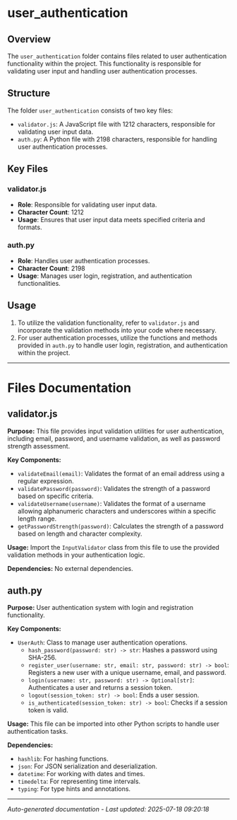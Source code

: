 # user_authentication

## Overview
The `user_authentication` folder contains files related to user authentication functionality within the project. This functionality is responsible for validating user input and handling user authentication processes.

## Structure
The folder `user_authentication` consists of two key files:
- `validator.js`: A JavaScript file with 1212 characters, responsible for validating user input data.
- `auth.py`: A Python file with 2198 characters, responsible for handling user authentication processes.

## Key Files
### validator.js
- **Role**: Responsible for validating user input data.
- **Character Count**: 1212
- **Usage**: Ensures that user input data meets specified criteria and formats.

### auth.py
- **Role**: Handles user authentication processes.
- **Character Count**: 2198
- **Usage**: Manages user login, registration, and authentication functionalities.

## Usage
1. To utilize the validation functionality, refer to `validator.js` and incorporate the validation methods into your code where necessary.
2. For user authentication processes, utilize the functions and methods provided in `auth.py` to handle user login, registration, and authentication within the project.

---

# Files Documentation

## validator.js

**Purpose:** This file provides input validation utilities for user authentication, including email, password, and username validation, as well as password strength assessment.

**Key Components:**
- `validateEmail(email)`: Validates the format of an email address using a regular expression.
- `validatePassword(password)`: Validates the strength of a password based on specific criteria.
- `validateUsername(username)`: Validates the format of a username allowing alphanumeric characters and underscores within a specific length range.
- `getPasswordStrength(password)`: Calculates the strength of a password based on length and character complexity.

**Usage:** Import the `InputValidator` class from this file to use the provided validation methods in your authentication logic.

**Dependencies:** No external dependencies.

## auth.py

**Purpose:** User authentication system with login and registration functionality.

**Key Components:**
- `UserAuth`: Class to manage user authentication operations.
  - `hash_password(password: str) -> str`: Hashes a password using SHA-256.
  - `register_user(username: str, email: str, password: str) -> bool`: Registers a new user with a unique username, email, and password.
  - `login(username: str, password: str) -> Optional[str]`: Authenticates a user and returns a session token.
  - `logout(session_token: str) -> bool`: Ends a user session.
  - `is_authenticated(session_token: str) -> bool`: Checks if a session token is valid.

**Usage:** This file can be imported into other Python scripts to handle user authentication tasks.

**Dependencies:**
- `hashlib`: For hashing functions.
- `json`: For JSON serialization and deserialization.
- `datetime`: For working with dates and times.
- `timedelta`: For representing time intervals.
- `typing`: For type hints and annotations.

---
*Auto-generated documentation - Last updated: 2025-07-18 09:20:18*
